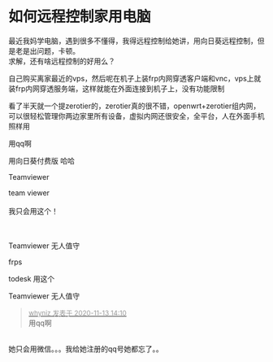# 如何远程控制家用电脑


最近我妈学电脑，遇到很多不懂得，我得远程控制给她讲，用向日葵远程控制，但是老是出问题，卡顿。<br />
求解，还有啥远程控制的好用么？

自己购买离家最近的vps，然后呢在机子上装frp内网穿透客户端和vnc，vps上就装frp内网穿透服务端，这样就能在外面连接到机子上，没有功能限制

看了半天就一个提zerotier的，zerotier真的很不错，openwrt+zerotier组内网，可以很轻松管理你两边家里所有设备，虚拟内网还很安全，全平台，人在外面手机照样用

用qq啊

用向日葵付费版 哈哈

Teamviewer

team viewer<br />
<br />
我只会用这个！<br />
<br />
<img src="static/image/smiley/default/smile.gif" smilieid="1" border="0" alt="" /><img src="static/image/smiley/default/smile.gif" smilieid="1" border="0" alt="" /><img src="static/image/smiley/default/smile.gif" smilieid="1" border="0" alt="" />

<br />
Teamviewer 无人值守

frps

todesk 用这个

Teamviewer 无人值守

<div class="quote"><blockquote><font size="2"><a href="https://www.hostloc.com/forum.php?mod=redirect&amp;goto=findpost&amp;pid=9448367&amp;ptid=766219" target="_blank"><font color="#999999">whyniz 发表于 2020-11-13 14:10</font></a></font><br />
用qq啊</blockquote></div><br />
她只会用微信。。。我给她注册的qq号她都忘了。。
